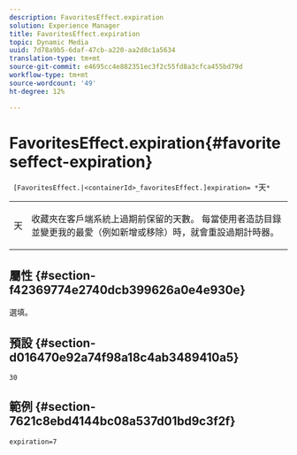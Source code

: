 ```yaml
---
description: FavoritesEffect.expiration
solution: Experience Manager
title: FavoritesEffect.expiration
topic: Dynamic Media
uuid: 7d78a9b5-6daf-47cb-a220-aa2d8c1a5634
translation-type: tm+mt
source-git-commit: e4695cc4e882351ec3f2c55fd8a3cfca455bd79d
workflow-type: tm+mt
source-wordcount: '49'
ht-degree: 12%

---
```



# FavoritesEffect.expiration{#favoriteseffect-expiration}

` [FavoritesEffect.|<containerId>_favoritesEffect.]expiration= *`天`*`

<table id="table_2B109D2F91E64B5382B31921C3780FA5"> 
 <tbody> 
  <tr> 
   <td colname="col1"> <p><span class="codeph"><span class="varname"> 天</span></span> </p> </td> 
   <td colname="col2"> <p> 收藏夾在客戶端系統上過期前保留的天數。 每當使用者造訪目錄並變更我的最愛（例如新增或移除）時，就會重設過期計時器。 </p> </td> 
  </tr> 
 </tbody> 
</table>

## 屬性 {#section-f42369774e2740dcb399626a0e4e930e}

選填。

## 預設 {#section-d016470e92a74f98a18c4ab3489410a5}

`30`

## 範例 {#section-7621c8ebd4144bc08a537d01bd9c3f2f}

`expiration=7`
